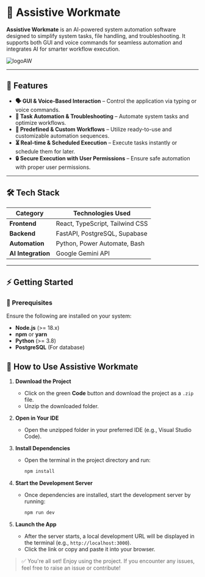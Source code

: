 # 🚀 Assistive Workmate

**Assistive Workmate** is an AI-powered system automation software designed to simplify system tasks, file handling, and troubleshooting. It supports both GUI and voice commands for seamless automation and integrates AI for smarter workflow execution.

![logoAW](https://github.com/user-attachments/assets/a14874a1-16f1-485c-a350-0e15790511a3)

---

## 🌟 Features

- **🗣️ GUI & Voice-Based Interaction** – Control the application via typing or voice commands.
- **🤖 Task Automation & Troubleshooting** – Automate system tasks and optimize workflows.
- **🔄 Predefined & Custom Workflows** – Utilize ready-to-use and customizable automation sequences.
- **⏳ Real-time & Scheduled Execution** – Execute tasks instantly or schedule them for later.
- **🔒 Secure Execution with User Permissions** – Ensure safe automation with proper user permissions.

---

## 🛠 Tech Stack

| **Category**       | **Technologies Used**                              |
|--------------------|----------------------------------------------------|
| **Frontend**       | React, TypeScript, Tailwind CSS                    |
| **Backend**        | FastAPI, PostgreSQL, Supabase                      |
| **Automation**     | Python, Power Automate, Bash                       |
| **AI Integration** | Google Gemini API                                  |

---

## ⚡ Getting Started

### 🔧 Prerequisites

Ensure the following are installed on your system:

- **Node.js** (>= 18.x)
- **npm** or **yarn**
- **Python** (>= 3.8)
- **PostgreSQL** (For database)

  
## 🚀 How to Use Assistive Workmate

1. **Download the Project**
   - Click on the green **Code** button and download the project as a `.zip` file.
   - Unzip the downloaded folder.

2. **Open in Your IDE**
   - Open the unzipped folder in your preferred IDE (e.g., Visual Studio Code).

3. **Install Dependencies**
   - Open the terminal in the project directory and run:
     ```bash
     npm install
     ```

4. **Start the Development Server**
   - Once dependencies are installed, start the development server by running:
     ```bash
     npm run dev
     ```

5. **Launch the App**
   - After the server starts, a local development URL will be displayed in the terminal (e.g., `http://localhost:3000`).
   - Click the link or copy and paste it into your browser.

> ✅ You're all set! Enjoy using the project. If you encounter any issues, feel free to raise an issue or contribute!

